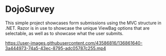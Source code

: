 # DojoSurvey

This simple project showcases form submissions using the MVC structure in .NET.
Razor is in use to showcase the unique ViewBag options that are selectable, as well as to showcase what the user submits.



https://user-images.githubusercontent.com/43586816/136861640-3a444973-74a5-43ec-8795-adc05787c255.mp4

